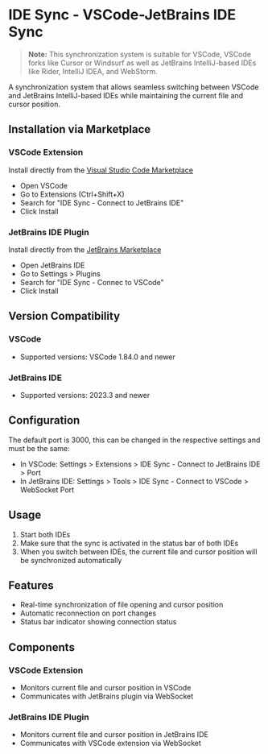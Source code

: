 # IDE Sync - VSCode-JetBrains IDE Sync

>**Note:** This synchronization system is suitable for VSCode, VSCode forks like Cursor or Windsurf as well as JetBrains IntelliJ-based IDEs like Rider, IntelliJ IDEA, and WebStorm.

A synchronization system that allows seamless switching between VSCode and JetBrains IntelliJ-based IDEs while maintaining the current file and cursor position.

## Installation via Marketplace

### VSCode Extension
Install directly from the [Visual Studio Code Marketplace](https://marketplace.visualstudio.com/items?itemName=DenisBalber.vscode-jetbrains-sync)
- Open VSCode
- Go to Extensions (Ctrl+Shift+X)
- Search for "IDE Sync - Connect to JetBrains IDE"
- Click Install

### JetBrains IDE Plugin
Install directly from the [JetBrains Marketplace](https://plugins.jetbrains.com/plugin/23822-vscode-jetbrains-sync)
- Open JetBrains IDE
- Go to Settings > Plugins
- Search for "IDE Sync - Connec to VSCode"
- Click Install

## Version Compatibility

### VSCode
- Supported versions: VSCode 1.84.0 and newer

### JetBrains IDE
- Supported versions: 2023.3 and newer

## Configuration

The default port is 3000, this can be changed in the respective settings and must be the same:
- In VSCode: Settings > Extensions > IDE Sync - Connect to JetBrains IDE > Port
- In JetBrains IDE: Settings > Tools > IDE Sync - Connect to VSCode > WebSocket Port

## Usage

1. Start both IDEs
2. Make sure that the sync is activated in the status bar of both IDEs
3. When you switch between IDEs, the current file and cursor position will be synchronized automatically

## Features

- Real-time synchronization of file opening and cursor position
- Automatic reconnection on port changes
- Status bar indicator showing connection status

## Components

### VSCode Extension
- Monitors current file and cursor position in VSCode
- Communicates with JetBrains plugin via WebSocket

### JetBrains IDE Plugin
- Monitors current file and cursor position in JetBrains IDE
- Communicates with VSCode extension via WebSocket
